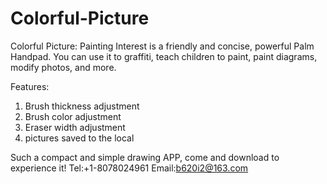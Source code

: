 # Colorful-Picture
Colorful Picture: Painting Interest is a friendly and concise, powerful Palm Handpad.
You can use it to graffiti, teach children to paint, paint diagrams, modify photos, and more.

Features:
1. Brush thickness adjustment
2. Brush color adjustment
3. Eraser width adjustment
4. pictures saved to the local

Such a compact and simple drawing APP, come and download to experience it!
Tel:+1-8078024961
Email:b620i2@163.com
